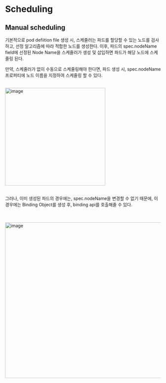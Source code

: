# Scheduling 

## Manual scheduling

기본적으로 pod defiition file 생성 시, 스케줄러는 파드를 할당할 수 있는 노드를 검사하고, 선정 알고리즘에 따라 적합한 노드를 생성한다.
이후, 파드의 spec.nodeName field에 선정된 Node Name을 스케줄러가 생성 및 삽입하면 파드가 해당 노드에 스케줄링 된다.

만약, 스케줄러가 없이 수동으로 스케줄링해야 한다면, 파드 생성 시, spec.nodeName 프로퍼티에 노드 이름을 지정하여 스케줄링 할 수 있다.

<br/>


<img width="324" height="315" alt="image" src="https://github.com/user-attachments/assets/41a82a51-7a24-4fd8-8419-1ea90778409c" />

<br/>
<br/>

그러나, 이미 생성된 파드의 경우에는, spec.nodeName을 변경할 수 없기 때문에, 이 경우에는 Binding Object를 생성 후, binding api를 호출해줄 수 있다.

<br/>
<br/>


<img width="941" height="502" alt="image" src="https://github.com/user-attachments/assets/5172c578-3e08-4651-96f8-8e761ed208eb" />
